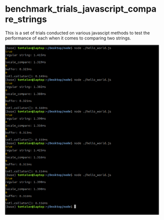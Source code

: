 # benchmark_trials_javascript_compare_strings
This is a set of trials conducted on various javascipt methods to test the performance of each when it comes to comparing two strings.

<img src="./test.png"/>

